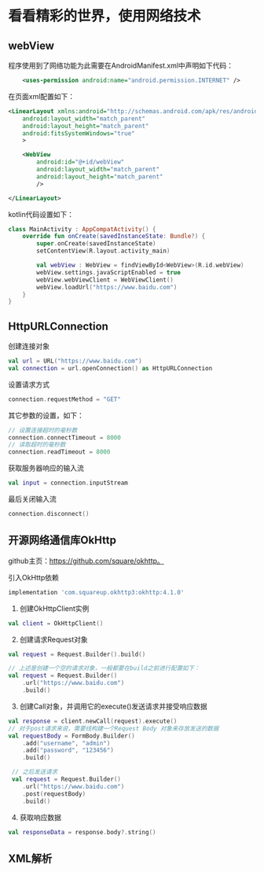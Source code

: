 # 看看精彩的世界，使用网络技术


## webView

程序使用到了网络功能为此需要在AndroidManifest.xml中声明如下代码：
```xml
    <uses-permission android:name="android.permission.INTERNET" />
```

在页面xml配置如下：
```xml
<LinearLayout xmlns:android="http://schemas.android.com/apk/res/android"
    android:layout_width="match_parent"
    android:layout_height="match_parent"
    android:fitsSystemWindows="true"
    >

    <WebView
        android:id="@+id/webView"
        android:layout_width="match_parent"
        android:layout_height="match_parent"
        />

</LinearLayout>
```

kotlin代码设置如下：
```kotlin
class MainActivity : AppCompatActivity() {
    override fun onCreate(savedInstanceState: Bundle?) {
        super.onCreate(savedInstanceState)
        setContentView(R.layout.activity_main)

        val webView : WebView = findViewById<WebView>(R.id.webView)
        webView.settings.javaScriptEnabled = true
        webView.webViewClient = WebViewClient()
        webView.loadUrl("https://www.baidu.com")
    }
}

``` 


## HttpURLConnection

创建连接对象
```kotlin
val url = URL("https://www.baidu.com")
val connection = url.openConnection() as HttpURLConnection
```
设置请求方式
```kotlin
connection.requestMethod = "GET"
```
其它参数的设置，如下：
```kotlin
// 设置连接超时的毫秒数
connection.connectTimeout = 8000
// 读取超时的毫秒数
connection.readTimeout = 8000
```

获取服务器响应的输入流
```kotlin
val input = connection.inputStream
```

最后关闭输入流

```kotlin
connection.disconnect()
```

## 开源网络通信库OkHttp

github主页：https://github.com/square/okhttp。

引入OkHttp依赖
```gradle
implementation 'com.squareup.okhttp3:okhttp:4.1.0'
```

1. 创建OkHttpClient实例
```kotlin
val client = OkHttpClient()
```
2. 创建请求Request对象

```kotlin
val request = Request.Builder().build()

// 上述是创建一个空的请求对象，一般都要在build之前进行配置如下：
val request = Request.Builder()
    .url("https://www.baidu.com")
    .build()
```

3. 创建Call对象，并调用它的execute()发送请求并接受响应数据
```kotlin
val response = client.newCall(request).execute()
// 对于post请求来说，需要线构建一个Request Body 对象来存放发送的数据
val requestBody = FormBody.Builder()
    .add("username", "admin")
    .add("password", "123456")
    .build()

 // 之后发送请求
 val request = Request.Builder()
    .url("https://www.baidu.com")
    .post(requestBody)
    .build()
```

4. 获取响应数据
```kotlin
val responseData = response.body?.string()
```

## XML解析





